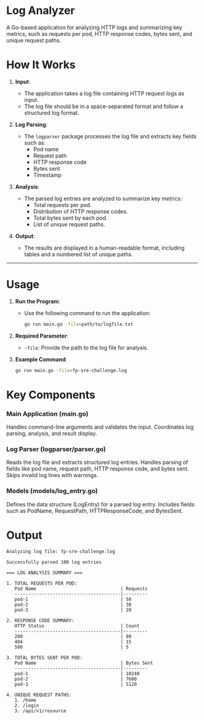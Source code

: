 # Log Analyzer

A Go-based application for analyzing HTTP logs and summarizing key metrics, such as requests per pod, HTTP response codes, bytes sent, and unique request paths.

# How It Works

1. **Input**:
   - The application takes a log file containing HTTP request logs as input.
   - The log file should be in a space-separated format and follow a structured log format.

2. **Log Parsing**:
   - The `logparser` package processes the log file and extracts key fields such as:
     - Pod name
     - Request path
     - HTTP response code
     - Bytes sent
     - Timestamp

3. **Analysis**:
   - The parsed log entries are analyzed to summarize key metrics:
     - Total requests per pod.
     - Distribution of HTTP response codes.
     - Total bytes sent by each pod.
     - List of unique request paths.

4. **Output**:
   - The results are displayed in a human-readable format, including tables and a numbered list of unique paths.

---

# Usage

1. **Run the Program**:
   - Use the following command to run the application:
     ```bash
     go run main.go -file=path/to/logfile.txt
     ```

2. **Required Parameter**:
   - `-file`: Provide the path to the log file for analysis.

3. **Example Command**:
   ```bash
   go run main.go -file=fp-sre-challenge.log
   ```
# Key Components
### Main Application (main.go)
Handles command-line arguments and validates the input.
Coordinates log parsing, analysis, and result display.

### Log Parser (logparser/parser.go)
Reads the log file and extracts structured log entries.
Handles parsing of fields like pod name, request path, HTTP response code, and bytes sent.
Skips invalid log lines with warnings.

### Models (models/log_entry.go)
Defines the data structure (LogEntry) for a parsed log entry.
Includes fields such as PodName, RequestPath, HTTPResponseCode, and BytesSent.

# Output
```
Analyzing log file: fp-sre-challenge.log

Successfully parsed 100 log entries

=== LOG ANALYSIS SUMMARY ===

1. TOTAL REQUESTS PER POD:
   Pod Name                               | Requests
   ---------------------------------------|---------
   pod-1                                  | 50
   pod-2                                  | 30
   pod-3                                  | 20

2. RESPONSE CODE SUMMARY:
   HTTP Status                            | Count
   ---------------------------------------|---------
   200                                    | 80
   404                                    | 15
   500                                    | 5

3. TOTAL BYTES SENT PER POD:
   Pod Name                               | Bytes Sent
   ---------------------------------------|---------
   pod-1                                  | 10240
   pod-2                                  | 7680
   pod-3                                  | 5120

4. UNIQUE REQUEST PATHS:
   1. /home
   2. /login
   3. /api/v1/resource
```